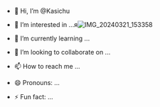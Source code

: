 - 👋 Hi, I’m @Kasichu
- 👀 I’m interested in ...я![IMG_20240321_153358](https://github.com/Kasichu/Kasichu/assets/165038291/8c151fbd-d5dd-4128-b719-7049056f9ce0)

- 🌱 I’m currently learning ...
- 💞️ I’m looking to collaborate on ...
- 📫 How to reach me ...
- 😄 Pronouns: ...
- ⚡ Fun fact: ...

<!---
Kasichu/Kasichu is a ✨ special ✨ repository because its `README.md` (this file) appears on your GitHub profile.
You can click the Preview link to take a look at your changes.
--->
